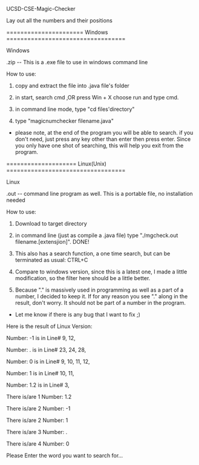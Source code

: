 UCSD-CSE-Magic-Checker

Lay out all the numbers and their positions

====================== Windows ==================================

Windows

.zip -- This is a .exe file to use in windows command line

How to use:

1. copy and extract the file into .java file's folder

2. in start, search cmd
   ,OR press Win + X choose run and type cmd.

3. in command line mode, type "cd files'directory"

4. type "magicnumchecker filename.java"

* please note, at the end of the program you will be able to search.
  if you don't need, just press any key other than enter then press enter.
  Since you only have one shot of searching, this will help you exit from the program.
  
==================== Linux(Unix) ==================================
  
Linux

.out -- command line program as well. This is a portable file, no installation needed

How to use:

1. Download to target directory

2. in command line (just as compile a .java file) type "./mgcheck.out filename.[extensjion]". DONE!

3. This also has a search function, a one time search, but can be terminated as usual: CTRL+C

4. Compare to windows version, since this is a latest one, I made a little modification, so the filter here should be a little better.

5. Because "." is massively used in programming as well as a part of a number, I decided to keep it. If for any reason you see "." along in the result, don't worry. It should not be part of a number in the program.

* Let me know if there is any bug that I want to fix ;)

Here is the result of Linux Version:

Number: -1  is in Line# 9, 12, 

Number: .  is in Line# 23, 24, 28, 

Number: 0  is in Line# 9, 10, 11, 12, 

Number: 1  is in Line# 10, 11, 

Number: 1.2  is in Line# 3, 

There is/are 1  Number: 1.2

There is/are 2  Number: -1

There is/are 2  Number: 1

There is/are 3  Number: .

There is/are 4  Number: 0

Please Enter the word you want to search for...
